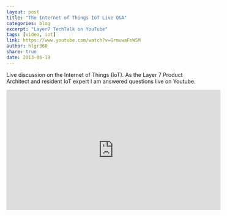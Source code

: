 ```yaml
---
layout: post
title: "The Internet of Things IoT Live Q&A"
categories: blog
excerpt: "Layer7 TechTalk on YouTube"
tags: [video, iot]
link: https://www.youtube.com/watch?v=GrmuwaFnWSM
author: hlgr360
share: true
date: 2013-06-19
---
```


Live discussion on the Internet of Things (IoT). As the Layer 7 Product Architect and resident IoT expert I am answered questions live on Youtube.

<iframe width="560" height="315" src="https://www.youtube.com/embed?v=GrmuwaFnWSM" frameborder="0"> </iframe>
